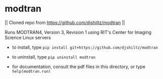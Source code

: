 # modtran
|| Cloned repo from https://github.com/djshiltz/modtran ||

Runs MODTRAN4, Version 3, Revision 1 using RIT's Center for Imaging Science Linux servers

- to install, type ``pip install git+https://github.com/djshiltz/modtran``

- to uninstall, type ``pip uninstall modtran``

- for documentation, consult the pdf files in this directory, or type ``help(modtran.run)``
